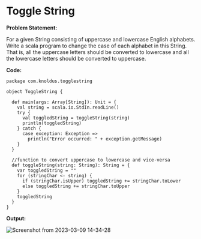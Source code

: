 # Toggle String

**Problem Statement:**

For a given String consisting of uppercase and lowercase English alphabets. Write a scala program to 
change the case of each alphabet in this String. That is, all the uppercase letters should be converted 
to lowercase and all the lowercase letters should be converted to uppercase.

**Code:**
```
package com.knoldus.togglestring

object ToggleString {

  def main(args: Array[String]): Unit = {
    val string = scala.io.StdIn.readLine()
    try {
      val toggledString = toggleString(string)
      println(toggledString)
    } catch {
      case exception: Exception =>
        println("Error occurred: " + exception.getMessage)
    }
  }

  //function to convert uppercase to lowercase and vice-versa
  def toggleString(string: String): String = {
    var toggledString = ""
    for (stringChar <- string) {
      if (stringChar.isUpper) toggledString += stringChar.toLower
      else toggledString += stringChar.toUpper
    }
    toggledString
  }
}
```

**Output:**

![Screenshot from 2023-03-09 14-34-28](https://user-images.githubusercontent.com/125345690/223973164-f6652354-0e9a-4998-90ea-6e388fdd0f24.png)
